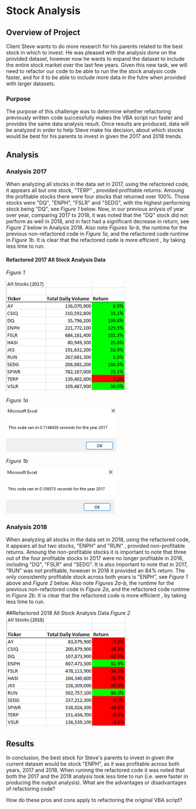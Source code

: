 # Stock Analysis

## Overview of Project
Client Steve wants to do more research for his parents related to the best stock in which to invest. He was pleased with the analysis done on the provided dataset, however now he wants to expand the dataset to include the entire stock market over the last few years. Given this new task, we will need to refactor our code to be able to run the the stock analysis code faster, and for it to be able to include more data in the futre when provided with larger datasets.

### Purpose 
 The purpose of this challenge was to determine whether refactoring previously written code successfully makes the VBA script run faster and provides the same data analysis result. Once results are produced, data will be analyzed in order to help Steve make his decision, about which stocks would be best for his parents to invest in given the 2017 and 2018 trends.

## Analysis

### Analysis 2017
When analyzing all stocks in the data set in 2017, using the refactored code, it appears all but one stock, "TERP" , provided profitable returns. Amoung the profitable stocks there were four stocks that returned over 100%. Those stocks were "DQ", "ENPH", "FSLR" and "SEDG", with the highest performing stock being "DQ", see *Figure 1* below. Now, in our previous anlysis of year over year, comparing 2017 to 2018, it was noted that the "DQ" stock did not perform as well in 2018, and in fact had a significant decrease in return, see *Figure 2* below in Analysis 2018. Also note *Figures 1a-b*, the runtime for the previous non-refactored code in *Figure 1a*, and the refactored code runtime in *Figure 1b*. It is clear that the refactored code is more efficient , by taking less time to run.

#### Refactored 2017 All Stock Analysis Data

*Figure 1* 

![VBA_Challenge_2017](https://github.com/maureengamache/Stock-Analysis/blob/main/VBA_Challenge_2017.png)

*Figure 1a*

![VBA_Challenge_2017_Runtime_NonRefactored](https://github.com/maureengamache/Stock-Analysis/blob/main/VBA_Challenge_2017_Runtime_NonRefactored.png)

*Figure 1b*

![VBA_Challenge_2017RuntimeRefactor](https://github.com/maureengamache/Stock-Analysis/blob/main/VBA_Challenge_2017RuntimeRefactor.png)



### Analysis 2018
 When analyzing all stocks in the data set in 2018, using the refactored code, it appears all but two stocks, "ENPH" and "RUN" , provided non-profitable returns. Amoung the non-profitable stocks it is important to note that three out of the four profitable stocks in 2017 were no longer profitable in 2018, including "DQ", "FSLR" and "SEDG". It is also important to note that  in 2017, "RUN" was not profitable, however in 2018 it provided an 84% return. The only consistently profitable stock across both years is "ENPH", see *Figure 1* above and *Figure 2* below. Also note *Figures 2a-b*, the runtime for the previous non-refactored code in *Figure 2a*, and the refactored code runtime in *Figure 2b*. It is clear that the refactored code is more efficient , by taking less time to run.

##Refactored 2018 All Stock Analysis Data
*Figure 2*
![VBA_Challenge_2018](https://github.com/maureengamache/Stock-Analysis/blob/main/VBA_Challenge_2018.png)

 

## Results
In conclusion, the best stock for Steve's parents to invest in given the current dataset would be stock "ENPH", as it was profitable across both years, 2017 and 2018. When runinng the refactored code it was noted that both the 2017 and the 2018 analysis took less time to run (i.e. were faster in producing the output analysis). 
What are the advantages or disadvantages of refactoring code?

How do these pros and cons apply to refactoring the original VBA script?


